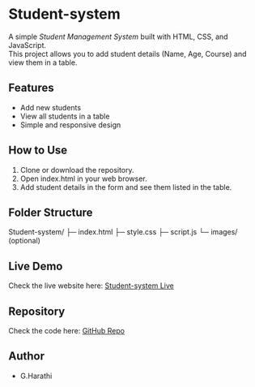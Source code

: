 # Student-system

A simple *Student Management System* built with HTML, CSS, and JavaScript.  
This project allows you to add student details (Name, Age, Course) and view them in a table.

## Features
- Add new students
- View all students in a table
- Simple and responsive design

## How to Use
1. Clone or download the repository.
2. Open index.html in your web browser.
3. Add student details in the form and see them listed in the table.

## Folder Structure
Student-system/ ├─ index.html ├─ style.css ├─ script.js └─ images/ (optional)

## Live Demo
Check the live website here: [Student-system Live](https://gharathi.github.io/Student-system/)

## Repository
Check the code here: [GitHub Repo](https://github.com/gharathi/Student-system)

## Author
- G.Harathi
